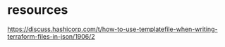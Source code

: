 # resources
https://discuss.hashicorp.com/t/how-to-use-templatefile-when-writing-terraform-files-in-json/1906/2   

